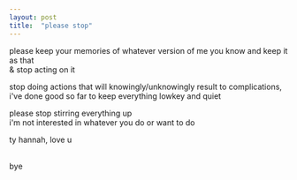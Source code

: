```yaml
---
layout: post
title:  "please stop"
---
```


please keep your memories of whatever version of me you know and keep it as that <br> 
& stop acting on it <br> 

stop doing actions that will knowingly/unknowingly result to complications, <br> 
i've done good so far to keep everything lowkey and quiet <br> 

please stop stirring everything up <br> 
i'm not interested in whatever you do or want to do <br> 

ty hannah, love u 

<br> bye






